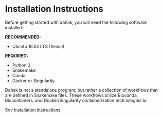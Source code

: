 # Installation Instructions

Before getting started with dahak, you will need the following software installed:

**RECOMMENDED:**
* Ubuntu 16.04 LTS (Xenial)

**REQUIRED:**
* Python 3
* Snakemake
* Conda
* Docker or Singularity

Dahak is not a standalone program, but rather a collection of workflows
that are defined in Snakemake files. These workflows utilize Bioconda,
Biocontainers, and Docker/Singularity containerization technologies to

See [Installation Instructions](installing.md).
